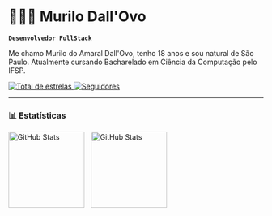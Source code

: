 # 👩🏻‍💻 Murilo Dall'Ovo

**`Desenvolvedor FullStack`**

Me chamo Murilo do Amaral Dall'Ovo, tenho 18 anos e sou natural de São Paulo. Atualmente cursando Bacharelado em Ciência da Computação pelo IFSP.

<p align="left">
    <a href="https://github.com/dmurilo?tab=repositories&sort=stargazers">
        <img 
            alt="Total de estrelas" 
            title="Total de estrelas GitHub" 
            src="https://custom-icon-badges.demolab.com/github/stars/dmurilo?color=236ad3&style=for-the-badge&labelColor=1155ba&logo=star&label=estrelas"
        />
    </a>
    <a>
    </a>
    <a href="https://github.com/dmurilo?tab=followers">
        <img 
            alt="Seguidores" 
            title="Me siga no GitHub" 
            src="https://custom-icon-badges.demolab.com/github/followers/dmurilo?color=black&labelColor=black&style=for-the-badge&logo=github&label=Seguidores&logoColor=white"
        />
    </a>
</p>

---

### 📊 Estatísticas

<p>
  <img 
    align="left" 
    alt="GitHub Stats" 
    height="150" 
    style="padding-right: 10px;" 
    src="https://github-readme-stats.vercel.app/api?username=dmurilo&show_icons=true&theme=tokyonight&include_all_commits=true&locale=pt-br" 
  />

<img 
      align="left" 
      alt="GitHub Stats" 
      height="150" 
      src="https://github-readme-stats.vercel.app/api/top-langs/?username=dmurilo&theme=tokyonight&layout=compact&custom_title=Tecnologias&langs_count=9" 
  />

</p>
